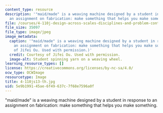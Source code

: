 ```yaml
---
content_type: resource
description: '"maid/made" is a weaving machine designed by a student in response to
  an assignment on fabrication: make something that helps you make something.'
file: /courses/4-110j-design-across-scales-disciplines-and-problem-contexts-spring-2013/5e9b199145ae6f49637c7f68e7596a0f_4-110js13-th.jpg
file_size: 35097
file_type: image/jpeg
image_metadata:
  caption: '"maid/made" is a weaving machine designed by a student in response to
    an assignment on fabrication: make something that helps you make something. (Courtesy
    of Jifei Ou. Used with permission.)'
  credit: Courtesy of Jifei Ou. Used with permission.
  image-alt: Student spinning yarn on a weaving wheel.
learning_resource_types: []
license: https://creativecommons.org/licenses/by-nc-sa/4.0/
ocw_type: OCWImage
resourcetype: Image
title: 4-110js13-th.jpg
uid: 5e9b1991-45ae-6f49-637c-7f68e7596a0f
---
```

"maid/made" is a weaving machine designed by a student in response to an assignment on fabrication: make something that helps you make something.